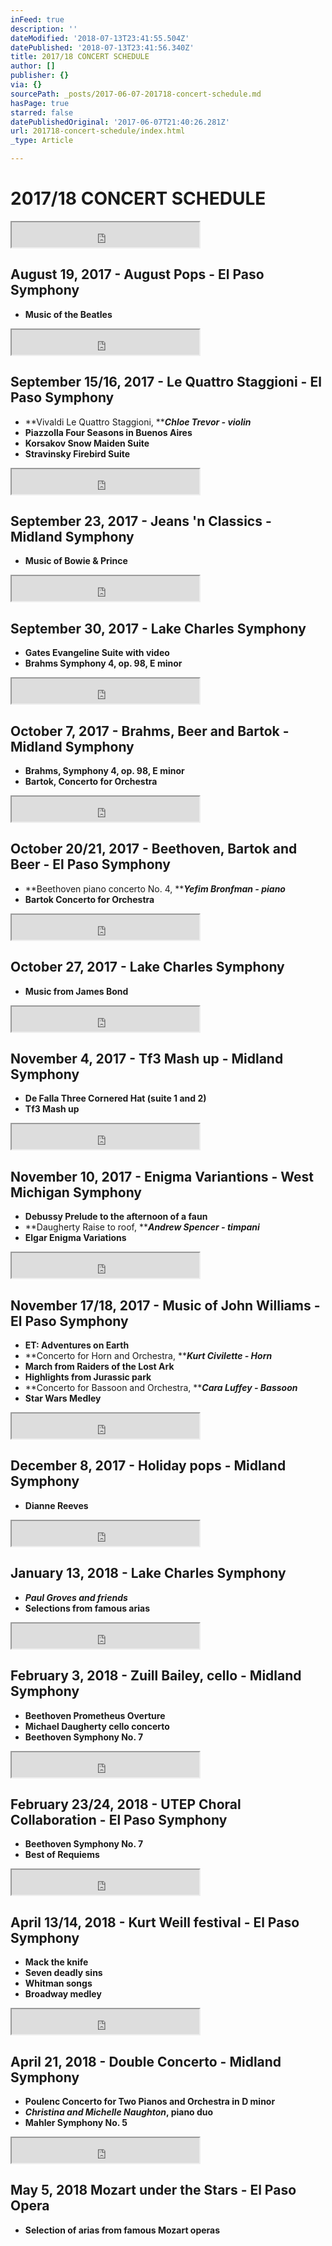 ```yaml
---
inFeed: true
description: ''
dateModified: '2018-07-13T23:41:55.504Z'
datePublished: '2018-07-13T23:41:56.340Z'
title: 2017/18 CONCERT SCHEDULE
author: []
publisher: {}
via: {}
sourcePath: _posts/2017-06-07-201718-concert-schedule.md
hasPage: true
starred: false
datePublishedOriginal: '2017-06-07T21:40:26.281Z'
url: 201718-concert-schedule/index.html
_type: Article

---
```

# 2017/18 CONCERT SCHEDULE

<iframe src="https://the-grid.github.io/ed-userhtml/?g=eJwDAAAAAAE" height="40" style=""></iframe>

## August 19, 2017 - August Pops - El Paso Symphony

* **Music of the Beatles**

<iframe src="https://the-grid.github.io/ed-userhtml/?g=eJwDAAAAAAE" height="40" style=""></iframe>

## September 15/16, 2017 - Le Quattro Staggioni - El Paso Symphony

* **Vivaldi Le Quattro Staggioni, **_**Chloe Trevor - violin**_
* **Piazzolla Four Seasons in Buenos Aires**
* **Korsakov Snow Maiden Suite**
* **Stravinsky Firebird Suite**

<iframe src="https://the-grid.github.io/ed-userhtml/?g=eJwDAAAAAAE" height="40" style=""></iframe>

## September 23, 2017 - Jeans 'n Classics - Midland Symphony

* **Music of Bowie & Prince**

<iframe src="https://the-grid.github.io/ed-userhtml/?g=eJwDAAAAAAE" height="40" style=""></iframe>

## September 30, 2017 - Lake Charles Symphony

* **Gates Evangeline Suite with video**
* **Brahms Symphony 4, op. 98, E minor**

<iframe src="https://the-grid.github.io/ed-userhtml/?g=eJwDAAAAAAE" height="40" style=""></iframe>

## October 7, 2017 - Brahms, Beer and Bartok - Midland Symphony

* **Brahms, Symphony 4, op. 98, E minor**
* **Bartok, Concerto for Orchestra**

<iframe src="https://the-grid.github.io/ed-userhtml/?g=eJwDAAAAAAE" height="40" style=""></iframe>

## October 20/21, 2017 - Beethoven, Bartok and Beer - El Paso Symphony

* **Beethoven piano concerto No. 4, **_**Yefim Bronfman - piano**_
* **Bartok Concerto for Orchestra**

<iframe src="https://the-grid.github.io/ed-userhtml/?g=eJwDAAAAAAE" height="40" style=""></iframe>

## October 27, 2017 - Lake Charles Symphony

* **Music from James Bond**

<iframe src="https://the-grid.github.io/ed-userhtml/?g=eJwDAAAAAAE" height="40" style=""></iframe>

## November 4, 2017 - Tf3 Mash up - Midland Symphony

* **De Falla Three Cornered Hat (suite 1 and 2)**
* **Tf3 Mash up**

<iframe src="https://the-grid.github.io/ed-userhtml/?g=eJwDAAAAAAE" height="40" style=""></iframe>

## November 10, 2017 - Enigma Variantions - West Michigan Symphony

* **Debussy Prelude to the afternoon of a faun**
* **Daugherty Raise to roof, **_**Andrew Spencer - timpani**_
* **Elgar Enigma Variations**

<iframe src="https://the-grid.github.io/ed-userhtml/?g=eJwDAAAAAAE" height="40" style=""></iframe>

## November 17/18, 2017 - Music of John Williams - El Paso Symphony

* **ET: Adventures on Earth**
* **Concerto for Horn and Orchestra, **_**Kurt Civilette - Horn**_
* **March from Raiders of the Lost Ark**
* **Highlights from Jurassic park**
* **Concerto for Bassoon and Orchestra, **_**Cara Luffey - Bassoon**_
* **Star Wars Medley**

<iframe src="https://the-grid.github.io/ed-userhtml/?g=eJwDAAAAAAE" height="40" style=""></iframe>

## December 8, 2017 - Holiday pops - Midland Symphony

* **Dianne Reeves**

<iframe src="https://the-grid.github.io/ed-userhtml/?g=eJwDAAAAAAE" height="40" style=""></iframe>

## January 13, 2018 - Lake Charles Symphony

* _**Paul Groves and friends**_
* **Selections from famous arias**

<iframe src="https://the-grid.github.io/ed-userhtml/?g=eJwDAAAAAAE" height="40" style=""></iframe>

## February 3, 2018 - Zuill Bailey, cello - Midland Symphony

* **Beethoven Prometheus Overture**
* **Michael Daugherty cello concerto**
* **Beethoven Symphony No. 7**

<iframe src="https://the-grid.github.io/ed-userhtml/?g=eJwDAAAAAAE" height="40" style=""></iframe>

## February 23/24, 2018 - UTEP Choral Collaboration - El Paso Symphony

* **Beethoven Symphony No. 7**
* **Best of Requiems**

<iframe src="https://the-grid.github.io/ed-userhtml/?g=eJwDAAAAAAE" height="40" style=""></iframe>

## April 13/14, 2018 - Kurt Weill festival - El Paso Symphony

* **Mack the knife**
* **Seven deadly sins**
* **Whitman songs**
* **Broadway medley**

<iframe src="https://the-grid.github.io/ed-userhtml/?g=eJwDAAAAAAE" height="40" style=""></iframe>

## April 21, 2018 - Double Concerto - Midland Symphony

* **Poulenc Concerto for Two Pianos and Orchestra in D minor**
* _**Christina and Michelle Naughton**_**, piano duo**
* **Mahler Symphony No. 5**

<iframe src="https://the-grid.github.io/ed-userhtml/?g=eJwDAAAAAAE" height="40" style=""></iframe>

## May 5, 2018 Mozart under the Stars - El Paso Opera

* **Selection of arias from famous Mozart operas**